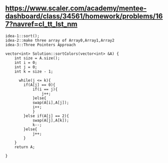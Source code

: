 ## https://www.scaler.com/academy/mentee-dashboard/class/34561/homework/problems/167?navref=cl_tt_lst_nm


```
idea-1::sort();
idea-2::make three array of Array0,Array1,Array2
idea-3::Three Pointers Approach

vector<int> Solution::sortColors(vector<int> &A) {
    int size = A.size();
    int i = 0;
    int j = 0;
    int k = size - 1;

      while(j <= k){
        if(A[j] == 0){
            if(i == j){
                j++;
            }else{
            swap(A[i],A[j]);
            i++;
            }
        }else if(A[j] == 2){
            swap(A[j],A[k]);
            k--;
        }else{
            j++;
        }
    }
    return A;

}


```
